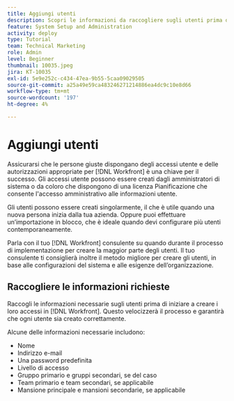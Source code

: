 ```yaml
---
title: Aggiungi utenti
description: Scopri le informazioni da raccogliere sugli utenti prima di creare i profili utente.
feature: System Setup and Administration
activity: deploy
type: Tutorial
team: Technical Marketing
role: Admin
level: Beginner
thumbnail: 10035.jpeg
jira: KT-10035
exl-id: 5e9e252c-c434-47ea-9b55-5caa09029505
source-git-commit: a25a49e59ca483246271214886ea4dc9c10e8d66
workflow-type: tm+mt
source-wordcount: '197'
ht-degree: 4%

---
```


# Aggiungi utenti

Assicurarsi che le persone giuste dispongano degli accessi utente e delle autorizzazioni appropriate per [!DNL Workfront] è una chiave per il successo. Gli accessi utente possono essere creati dagli amministratori di sistema o da coloro che dispongono di una licenza Pianificazione che consente l&#39;accesso amministrativo alle informazioni utente.

Gli utenti possono essere creati singolarmente, il che è utile quando una nuova persona inizia dalla tua azienda. Oppure puoi effettuare un’importazione in blocco, che è ideale quando devi configurare più utenti contemporaneamente.

Parla con il tuo [!DNL Workfront] consulente su quando durante il processo di implementazione per creare la maggior parte degli utenti. Il tuo consulente ti consiglierà inoltre il metodo migliore per creare gli utenti, in base alle configurazioni del sistema e alle esigenze dell’organizzazione.

## Raccogliere le informazioni richieste

Raccogli le informazioni necessarie sugli utenti prima di iniziare a creare i loro accessi in [!DNL Workfront]. Questo velocizzerà il processo e garantirà che ogni utente sia creato correttamente.

Alcune delle informazioni necessarie includono:

* Nome
* Indirizzo e-mail
* Una password predefinita
* Livello di accesso
* Gruppo primario e gruppi secondari, se del caso
* Team primario e team secondari, se applicabile
* Mansione principale e mansioni secondarie, se applicabile
